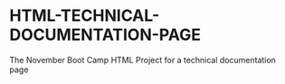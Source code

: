 # HTML-TECHNICAL-DOCUMENTATION-PAGE
The November Boot Camp HTML Project for a technical documentation page
